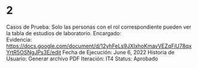 # 2

Casos de Prueba: Solo las personas con el rol correspondiente pueden ver la tabla de estudios de laboratorio.
Encargado:  
Evidencia: https://docs.google.com/document/d/12yhFeLs9JXIxhoKmavVEZqFiU78qxYrtR5OSNgJPs3E/edit
Fecha de Ejecución: June 6, 2022
Historia de Usuario: Generar archivo PDF
Iteración: IT4
Status: Aprobado